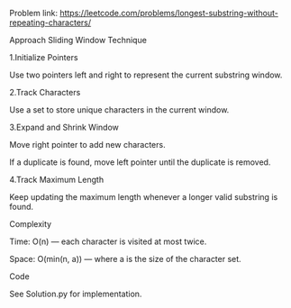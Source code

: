 Problem link: https://leetcode.com/problems/longest-substring-without-repeating-characters/

Approach
Sliding Window Technique

1.Initialize Pointers

Use two pointers left and right to represent the current substring window.

2.Track Characters

Use a set to store unique characters in the current window.

3.Expand and Shrink Window

Move right pointer to add new characters.

If a duplicate is found, move left pointer until the duplicate is removed.

4.Track Maximum Length

Keep updating the maximum length whenever a longer valid substring is found.

Complexity

Time: O(n) — each character is visited at most twice.

Space: O(min(n, a)) — where a is the size of the character set.

Code

See Solution.py for implementation.
